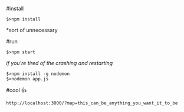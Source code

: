 #install

```
$>npm install
```
\*sort of unnecessary

#run

```
$>npm start
```

_if you're tired of the crashing and restarting_

```
$>npm install -g nodemon
$>nodemon app.js
```

#cool :thumbsup:

```
http://localhost:3000/?map=this_can_be_anything_you_want_it_to_be
```

